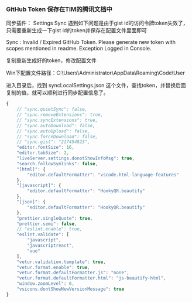 
### GitHub Token 保存在TIM的腾讯文档中

同步插件： Settings Sync
遇到如下问题是由于gist id的访问令牌token失效了，只需要重新生成一下gist id的token并保存在配置文件里面即可  

Sync : Invalid / Expired GitHub Token. Please generate new token with scopes mentioned in readme. Exception Logged in Console.

复制重新生成好的token，修改配置文件

Win下配置文件路径：C:\Users\Administrator\AppData\Roaming\Code\User

进入目录后，找到 syncLocalSettings.json 这个文件，查找token，并替换后面复制的值，就可以顺利进行同步配置信息了。

```js
{
    // "sync.quietSync": false,
    // "sync.removeExtensions": true,
    // "sync.syncExtensions": true,
    // "sync.autoDownload": false,
    // "sync.autoUpload": false,
    // "sync.forceDownload": false,
    // "sync.gist": "217454823",
    "editor.fontSize": 16,
    "editor.tabSize": 2,
    "liveServer.settings.donotShowInfoMsg": true,
    "search.followSymlinks": false,
    "[html]": {
        "editor.defaultFormatter": "vscode.html-language-features"
    },
    "[javascript]": {
        "editor.defaultFormatter": "HookyQR.beautify"
    },
    "[json]": {
        "editor.defaultFormatter": "HookyQR.beautify"
    },
    "prettier.singleQuote": true,
    "prettier.semi": false,
    // "eslint.enable": true,
    "eslint.validate": [
        "javascript",
        "javascriptreact",
        "vue"
    ],
    "vetur.validation.template": true,
    "vetur.format.enable": true,
    "vetur.format.defaultFormatter.js": "none",
    "vetur.format.defaultFormatter.html": "js-beautify-html",
    "window.zoomLevel": 0,
    "vsicons.dontShowNewVersionMessage": true
}
```